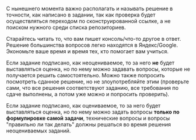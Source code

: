 С нынешнего момента важно располагать и называть решение в точности, как написано в задании, так как проверка будет осуществляться переходом по сконструированной ссылке, а не поиском нужного среди списка репозиториев.

Старайтесь читать то, что вам пишет консоль/что-то другое в ответ. Решение большинства вопросов легко находятся в Яндекс/Google. Экономьте ваше время и время тех, кто помогает вам учиться.

Если задание подписано, как неоцениваемое, то за него **не** будет выставляться оценка, но по нему можно задавать вопросы, которые не получается решить самостоятельно. Можно также попросить посмотреть сданное решение, но не злоупотребляйте этим (проверьте сами, что все решения соответствуют заданию, все требования по сдаче выполнены, а потом уже можно и попросить проверить).

Если задание подписано, как оцениваемое, то за него будет выставляться оценка, но по нему можно задать вопросы **только по формулировке самой задачи**, технические вопросы и вопросы "правильно ли так делать" должны решаться во время решения неоцениваемых заданий.